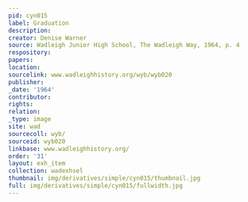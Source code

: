 ```yaml
---
pid: cyn015
label: Graduation
description:
creator: Denise Warner
source: Wadleigh Junior High School, The Wadleigh Way, 1964, p. 4
respository:
papers:
location:
sourcelink: www.wadleighhistory.org/wyb/wyb020
publisher:
_date: '1964'
contributor:
rights:
relation:
_type: image
site: wad
sourcecoll: wyb/
sourceid: wyb020
linkbase: www.wadleighhistory.org/
order: '31'
layout: exh_item
collection: wadexhsel
thumbnail: img/derivatives/simple/cyn015/thumbnail.jpg
full: img/derivatives/simple/cyn015/fullwidth.jpg
---
```

